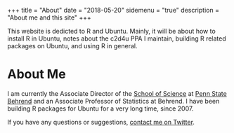 +++
title = "About"
date = "2018-05-20"
sidemenu = "true"
description = "About me and this site"
+++

This website is dedicted to R and Ubuntu.  Mainly, it will be about how to install R in Ubuntu, notes about the c2d4u PPA I maintain, building R related packages on Ubuntu, and using R in general.

# About Me

I am currently the Associate Director of the [School of Science](https://behrend.psu.edu/school-of-science) at [Penn State Behrend](https://behrend.psu.edu/) and an Associate Professor of Statistics at Behrend.  I have been building R packages for Ubuntu for a very long time, since 2007.

If you have any questions or suggestions, [contact me on Twitter](https://twitter.com/marutterstat).